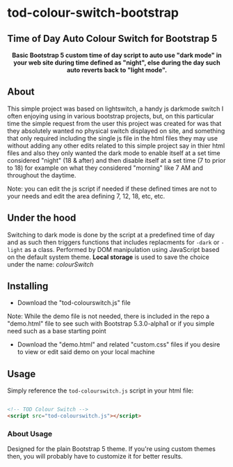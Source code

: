 # tod-colour-switch-bootstrap

## Time of Day Auto Colour Switch for Bootstrap 5

<p align="center">
<b>Basic Bootstrap 5 custom time of day script to auto use "dark mode" in your web site during time defined as "night", else during the day such auto reverts back to "light mode".</b>
</p>

## About

This simple project was based on lightswitch, a handy js darkmode switch I often enjoying using in various bootstrap projects, but, on this particular time the simple request from the user this project was created for was that they absolutely wanted no physical switch displayed on site, and something that only required including the single js file in the html files they may use without adding any other edits related to this simple project say in thier html files and also they only wanted the dark mode to enable itself at a set time considered "night" (18 & after) and then disable itself at a set time (7 to prior to 18) for example on what they considered "morning" like 7 AM and throughout the daytime. 

Note: you can edit the js script if needed if these defined times are not to your needs and edit the area defining 7, 12, 18, etc, etc. 

## Under the hood

Switching to dark mode is done by the script at a predefined time of day and as such then triggers functions that includes replacments for `-dark` or `-light` as a class. Performed by DOM manipulation using JavaScript based on the default system theme. **Local storage** is used to save the choice under the name: _colourSwitch_

## Installing

- Download the "tod-colourswitch.js" file

Note: While the demo file is not needed, there is included in the repo a "demo.html" file to see such with Bootstrap 5.3.0-alpha1 or if you simple need such as a base starting point

- Download the "demo.html" and related "custom.css" files if you desire to view or edit said demo on your local machine


## Usage

Simply reference the `tod-colourswitch.js` script in your html file:

```html

<!-- TOD Colour Switch -->
<script src="tod-colourswitch.js"></script>
```

### About Usage

Designed for the plain Bootstrap 5 theme. If you're using custom themes then, you will probably have to customize it for better results.
